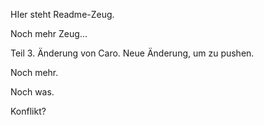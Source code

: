 ﻿HIer steht Readme-Zeug.

Noch mehr Zeug...

Teil 3. Änderung von Caro. Neue Änderung, um zu pushen.

Noch mehr.

Noch was.

Konflikt?